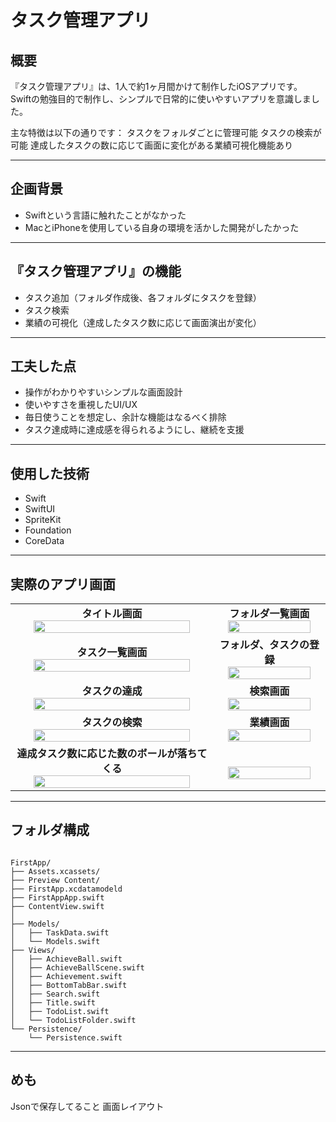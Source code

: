 # タスク管理アプリ

## 概要

『タスク管理アプリ』は、1人で約1ヶ月間かけて制作したiOSアプリです。
Swiftの勉強目的で制作し、シンプルで日常的に使いやすいアプリを意識しました。

主な特徴は以下の通りです：
タスクをフォルダごとに管理可能
タスクの検索が可能
達成したタスクの数に応じて画面に変化がある業績可視化機能あり

---

## 企画背景

- Swiftという言語に触れたことがなかった
- MacとiPhoneを使用している自身の環境を活かした開発がしたかった

---

## 『タスク管理アプリ』の機能

- タスク追加（フォルダ作成後、各フォルダにタスクを登録）
- タスク検索
- 業績の可視化（達成したタスク数に応じて画面演出が変化）

---

 ## 工夫した点
- 操作がわかりやすいシンプルな画面設計
- 使いやすさを重視したUI/UX
- 毎日使うことを想定し、余計な機能はなるべく排除
- タスク達成時に達成感を得られるようにし、継続を支援

---

## 使用した技術

- Swift
- SwiftUI
- SpriteKit
- Foundation
- CoreData

---

## 実際のアプリ画面

<table>
    <tr>
        <td align="center">
            <strong>タイトル画面</strong><br>
            <img src="https://github.com/user-attachments/assets/288f65d9-62a9-4a95-ad73-420b73d23ce6" width="90%" />
        </td>
        <td align="center">
            <strong>フォルダ一覧画面</strong><br>
            <img src="https://github.com/user-attachments/assets/ef8d0c63-cea1-4ac3-bf43-6d163ba83245" width="90%" />
        </td> 
    </tr>
    <tr>
        <td align="center">
            <strong>タスク一覧画面</strong><br>
            <img src="https://github.com/user-attachments/assets/62a52225-f521-4a1e-a529-0f1a1125c54f" width="90%" />
        </td> 
        <td align="center">
            <strong>フォルダ、タスクの登録</strong><br>
            <img src="https://github.com/maruaka-git/TaskManagementApp/issues/3#issue-3498317295" width="90%" />
        </td>
    </tr>
    <tr>
        <td align="center">
            <strong>タスクの達成</strong><br>
            <img src="https://github.com/user-attachments/assets/37539ccd-1d3d-419b-9d3f-62833ae0cd16" width="90%" />
        </td>
        <td align="center">
            <strong>検索画面</strong><br>
            <img src="https://github.com/user-attachments/assets/d9cb115c-7596-4a14-8bff-0d9d5af403ab" width="90%" />
        </td>
    </tr>
    <tr>
        <td align="center">
            <strong>タスクの検索</strong><br>
            <img src="https://github.com/user-attachments/assets/3f6fb2b7-a915-4c3d-a63d-1300ce4a5978" width="90%" />
        </td>
        <td align="center">
            <strong>業績画面</strong><br>
            <img src="https://github.com/user-attachments/assets/17e76c5c-77ac-426d-81f7-06c2156160c1" width="90%" />
        </td>
    </tr>
    <tr>
        <td align="center">
            <strong>達成タスク数に応じた数のボールが落ちてくる</strong><br>
            <img src="https://github.com/user-attachments/assets/ff1544f3-a614-44c7-8e95-8a31711feee7" width="90%" />
        </td>
        <td align="center">
            <strong></strong><br>
            <img src="" width="90%" />
        </td>
    </tr>
</table>

---

## フォルダ構成

```plaintext

FirstApp/
├── Assets.xcassets/
├── Preview Content/
├── FirstApp.xcdatamodeld
├── FirstAppApp.swift
├── ContentView.swift
│
├── Models/
│   ├── TaskData.swift
│   └── Models.swift
├── Views/
│   ├── AchieveBall.swift
│   ├── AchieveBallScene.swift
│   ├── Achievement.swift
│   ├── BottomTabBar.swift
│   ├── Search.swift
│   ├── Title.swift
│   ├── TodoList.swift
│   └── TodoListFolder.swift
└── Persistence/
    └── Persistence.swift

```

---

## めも
Jsonで保存してること
画面レイアウト

